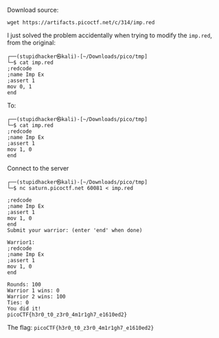 Download source:
```commandline
wget https://artifacts.picoctf.net/c/314/imp.red
```
I just solved the problem accidentally when trying to modify the ```imp.red```, from the original:
```
┌──(stupidhacker㉿kali)-[~/Downloads/pico/tmp]
└─$ cat imp.red               
;redcode
;name Imp Ex
;assert 1
mov 0, 1
end
```
To:
```
┌──(stupidhacker㉿kali)-[~/Downloads/pico/tmp]
└─$ cat imp.red               
;redcode
;name Imp Ex
;assert 1
mov 1, 0
end
```
Connect to the server
```
┌──(stupidhacker㉿kali)-[~/Downloads/pico/tmp]
└─$ nc saturn.picoctf.net 60081 < imp.red

;redcode
;name Imp Ex
;assert 1
mov 1, 0
end
Submit your warrior: (enter 'end' when done)

Warrior1:
;redcode
;name Imp Ex
;assert 1
mov 1, 0
end

Rounds: 100
Warrior 1 wins: 0
Warrior 2 wins: 100
Ties: 0
You did it!
picoCTF{h3r0_t0_z3r0_4m1r1gh7_e1610ed2}
```
The flag: ```picoCTF{h3r0_t0_z3r0_4m1r1gh7_e1610ed2}```
